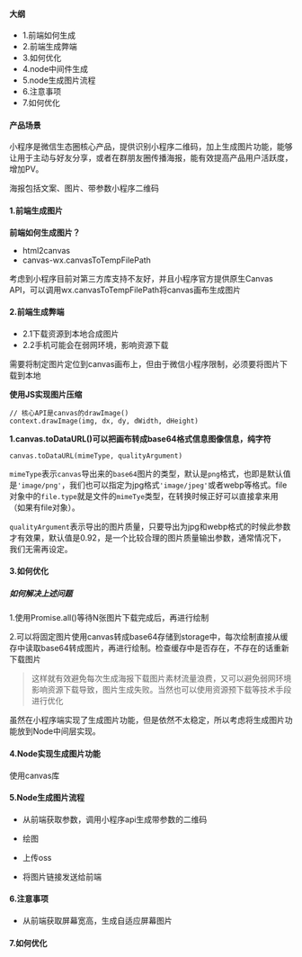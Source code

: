
#### 大纲
- 1.前端如何生成
- 2.前端生成弊端
- 3.如何优化
- 4.node中间件生成
- 5.node生成图片流程
- 6.注意事项
- 7.如何优化

#### 产品场景
小程序是微信生态圈核心产品，提供识别小程序二维码，加上生成图片功能，能够让用于主动与好友分享，或者在群朋友圈传播海报，能有效提高产品用户活跃度，增加PV。

海报包括文案、图片、带参数小程序二维码

#### 1.前端生成图片

**前端如何生成图片？**
- html2canvas
- canvas-wx.canvasToTempFilePath

考虑到小程序目前对第三方库支持不友好，并且小程序官方提供原生Canvas API，可以调用wx.canvasToTempFilePath将canvas画布生成图片


#### 2.前端生成弊端
- 2.1下载资源到本地合成图片
- 2.2手机可能会在弱网环境，影响资源下载

需要将制定图片定位到canvas画布上，但由于微信小程序限制，必须要将图片下载到本地

**使用JS实现图片压缩**
```
// 核心API是canvas的drawImage()
context.drawImage(img, dx, dy, dWidth, dHeight)
```
**1.canvas.toDataURL()可以把画布转成base64格式信息图像信息，纯字符**
```
canvas.toDataURL(mimeType, qualityArgument)
```
`mimeType`表示`canvas`导出来的`base64`图片的类型，默认是`png`格式，也即是默认值是`'image/png'`，我们也可以指定为jpg格式`'image/jpeg'`或者webp等格式。file对象中的`file.type`就是文件的`mimeTye`类型，在转换时候正好可以直接拿来用（如果有file对象）。

`qualityArgument`表示导出的图片质量，只要导出为jpg和webp格式的时候此参数才有效果，默认值是0.92，是一个比较合理的图片质量输出参数，通常情况下，我们无需再设定。



#### 3.如何优化
##### 如何解决上述问题
1.使用Promise.all()等待N张图片下载完成后，再进行绘制

2.可以将固定图片使用canvas转成base64存储到storage中，每次绘制直接从缓存中读取base64转成图片，再进行绘制。检查缓存中是否存在，不存在的话重新下载图片

> 这样就有效避免每次生成海报下载图片素材流量浪费，又可以避免弱网环境影响资源下载导致，图片生成失败。当然也可以使用资源预下载等技术手段进行优化

虽然在小程序端实现了生成图片功能，但是依然不太稳定，所以考虑将生成图片功能放到Node中间层实现。

#### 4.Node实现生成图片功能

使用canvas库

#### 5.Node生成图片流程

- 从前端获取参数，调用小程序api生成带参数的二维码

- 绘图
- 上传oss
- 将图片链接发送给前端

#### 6.注意事项

- 从前端获取屏幕宽高，生成自适应屏幕图片

#### 7.如何优化


